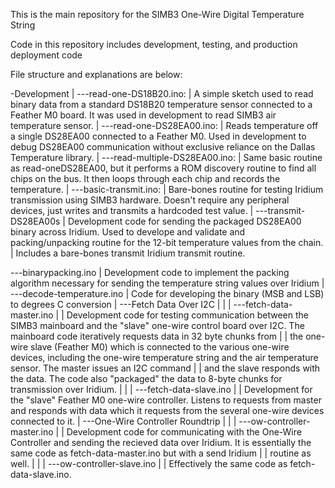 This is the main repository for the SIMB3 One-Wire Digital Temperature String

Code in this repository includes development, testing, and production deployment code

File structure and explanations are below: 

-Development
|
---read-one-DS18B20.ino:
|   A simple sketch used to read binary data from a standard DS18B20 temperature sensor connected to a Feather M0 board. It was used in development to read SIMB3 air temperature sensor.
|
---read-one-DS28EA00.ino:
|   Reads temperature off a single DS28EA00 connected to a Feather M0. Used in development to debug DS28EA00 communication without exclusive reliance on the Dallas Temperature library.
|
---read-multiple-DS28EA00.ino:
|    Same basic routine as read-oneDS28EA00, but it performs a ROM discovery routine to find all chips on the bus. It then loops through each chip and records the temperature. 
|
---basic-transmit.ino:
|   Bare-bones routine for testing Iridium transmission using SIMB3 hardware. Doesn't require any peripheral devices, just writes and transmits a hardcoded test value.
|
---transmit-DS28EA00s
|   Development code for sending the packaged DS28EA00 binary across Iridium. Used to develope and validate and packing/unpacking routine for the 12-bit temperature values from the chain.
|   Includes a bare-bones transmit Iridium transmit routine.

---binarypacking.ino
|   Development code to implement the packing algorithm necessary for sending the temperature string values over Iridium
|
---decode-temperature.ino
|   Code for developing the binary (MSB and LSB) to degrees C conversion
|
---Fetch Data Over I2C
|       |
|       ---fetch-data-master.ino
|       |   Development code for testing communication between the SIMB3 mainboard and the "slave" one-wire control board over I2C. The mainboard code iteratively requests data in 32 byte chunks from
|       |   the one-wire slave (Feather M0) which is connected to the various one-wire devices, including the one-wire temperature string and the air temperature sensor. The master issues an I2C command
|       |   and the slave responds with the data. The code also "packaged" the data to 8-byte chunks for transmission over Iridium.
|       |
|       ---fetch-data-slave.ino
|       |   Development for the "slave" Feather M0 one-wire controller. Listens to requests from master and responds with data which it requests from the several one-wire devices connected to it. 
|
---One-Wire Controller Roundtrip
|       |
|       ---ow-controller-master.ino
|       |   Development code for communicating with the One-Wire Controller and sending the recieved data over Iridium. It is essentially the same code as fetch-data-master.ino but with a send Iridium 
|       |   routine as well.
|       |
|       ---ow-controller-slave.ino
|       |   Effectively the same code as fetch-data-slave.ino.
